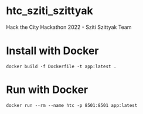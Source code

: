 # htc_sziti_szittyak
Hack the City Hackathon 2022 - Sziti Szittyak Team

# Install with Docker

```
docker build -f Dockerfile -t app:latest .
```

# Run with Docker

```
docker run --rm --name htc -p 8501:8501 app:latest
```

